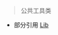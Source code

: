 > 公共工具类

- 部分引用 [Lib](https://github.com/Jimmey-Jiang/Common.Utility/tree/master/Utility%E5%9F%BA%E7%A1%80%E7%B1%BB%E5%A4%A7%E5%85%A8/Lib)
